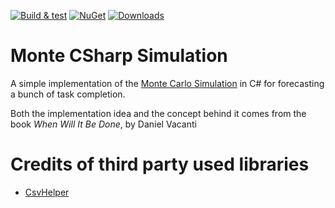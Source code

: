 ﻿[![Build & test](https://github.com/Xiphereal/MonteCsharpSimulation/actions/workflows/BuildAndTest.yml/badge.svg?event=push)](https://github.com/Xiphereal/MonteCsharpSimulation/actions/workflows/BuildAndTest.yml)
[![NuGet](https://img.shields.io/nuget/v/MonteCsharpSimulation.svg)](https://www.nuget.org/packages/MonteCSharpSimulation/) 
[![Downloads](https://img.shields.io/nuget/dt/MonteCsharpSimulation.svg)](https://www.nuget.org/packages/MonteCSharpSimulation/)

# Monte CSharp Simulation

A simple implementation of the [Monte Carlo Simulation](https://en.wikipedia.org/wiki/Monte_Carlo_method) in C# for forecasting a bunch of task completion.

Both the implementation idea and the concept behind it comes from the book _When Will It Be Done_, by Daniel Vacanti

# Credits of third party used libraries

- [CsvHelper](https://github.com/JoshClose/CsvHelper)